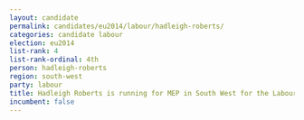 ```yaml
---
layout: candidate
permalink: candidates/eu2014/labour/hadleigh-roberts/
categories: candidate labour
election: eu2014
list-rank: 4
list-rank-ordinal: 4th
person: hadleigh-roberts
region: south-west
party: labour
title: Hadleigh Roberts is running for MEP in South West for the Labour Party
incumbent: false
---
```

